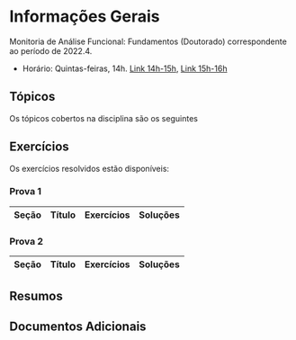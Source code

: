 # Informações Gerais 

Monitoria de Análise Funcional: Fundamentos (Doutorado) correspondente ao período de 2022.4.  

- Horário: Quintas-feiras, 14h. [Link 14h-15h](meet.google.com/crb-jvfo-pqy), [Link 15h-16h](meet.google.com/tcg-fxzx-mwx)

## Tópicos 

Os tópicos cobertos na disciplina são os seguintes

## Exercícios 

Os exercícios resolvidos estão disponíveis:

### Prova 1

|Seção|Título|Exercícios|Soluções|
|-----|------|----------|--------|


### Prova 2

|Seção|Título|Exercícios|Soluções|
|-----|------|----------|--------|

## Resumos 
  
## Documentos Adicionais